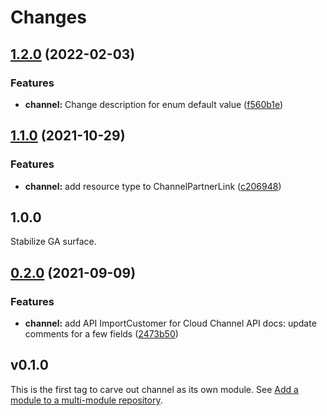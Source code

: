 # Changes

## [1.2.0](https://www.github.com/googleapis/google-cloud-go/compare/channel/v1.1.0...channel/v1.2.0) (2022-02-03)


### Features

* **channel:** Change description for enum default value ([f560b1e](https://www.github.com/googleapis/google-cloud-go/commit/f560b1ed0263956ef84fbf2fbf34bdc66dbc0a88))

## [1.1.0](https://www.github.com/googleapis/google-cloud-go/compare/channel/v1.0.0...channel/v1.1.0) (2021-10-29)


### Features

* **channel:** add resource type to ChannelPartnerLink ([c206948](https://www.github.com/googleapis/google-cloud-go/commit/c2069487f6af5bcb37d519afeb60e312e35e67d5))

## 1.0.0

Stabilize GA surface.

## [0.2.0](https://www.github.com/googleapis/google-cloud-go/compare/channel/v0.1.0...channel/v0.2.0) (2021-09-09)


### Features

* **channel:** add API ImportCustomer for Cloud Channel API docs: update comments for a few fields ([2473b50](https://www.github.com/googleapis/google-cloud-go/commit/2473b50bb6ec55d76e7ced89ab9810be2871eeba))

## v0.1.0

This is the first tag to carve out channel as its own module. See
[Add a module to a multi-module repository](https://github.com/golang/go/wiki/Modules#is-it-possible-to-add-a-module-to-a-multi-module-repository).

